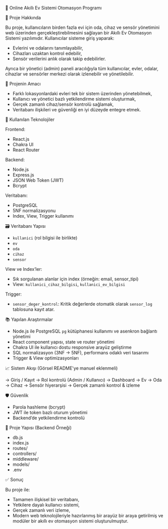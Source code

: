 📡 Online Akıllı Ev Sistemi Otomasyon Programı

🧾 Proje Hakkında

Bu proje, kullanıcıların birden fazla evi için oda, cihaz ve sensör yönetimini web üzerinden gerçekleştirebilmesini sağlayan bir Akıllı Ev Otomasyon Sistemi yazılımıdır. Kullanıcılar sisteme giriş yaparak:

- Evlerini ve odalarını tanımlayabilir,
- Cihazları uzaktan kontrol edebilir,
- Sensör verilerini anlık olarak takip edebilirler.

Ayrıca bir yönetici (admin) paneli aracılığıyla tüm kullanıcılar, evler, odalar, cihazlar ve sensörler merkezi olarak izlenebilir ve yönetilebilir.

🎯 Projenin Amacı

- Farklı lokasyonlardaki evleri tek bir sistem üzerinden yönetebilmek,
- Kullanıcı ve yönetici bazlı yetkilendirme sistemi oluşturmak,
- Gerçek zamanlı cihaz/sensör kontrolü sağlamak,
- Veritabanı ilişkileri ve güvenliği en iyi düzeyde entegre etmek.

🧱 Kullanılan Teknolojiler

Frontend:
- React.js
- Chakra UI
- React Router

Backend:
- Node.js
- Express.js
- JSON Web Token (JWT)
- Bcrypt

Veritabanı:
- PostgreSQL
- 5NF normalizasyonu
- Index, View, Trigger kullanımı

🗃️ Veritabanı Yapısı

- `kullanici` (rol bilgisi ile birlikte)
- `ev`
- `oda`
- `cihaz`
- `sensor`

View ve Index’ler:
- Sık sorgulanan alanlar için index (örneğin: email, sensor_tipi)
- View: `kullanici_cihaz_bilgisi`, `kullanici_ev_bilgisi`

Trigger:
- `sensor_deger_kontrol`: Kritik değerlerde otomatik olarak `sensor_log` tablosuna kayıt atar.

📚 Yapılan Araştırmalar

- Node.js ile PostgreSQL `pg` kütüphanesi kullanımı ve asenkron bağlantı yönetimi
- React component yapısı, state ve router yönetimi
- Chakra UI ile kullanıcı dostu responsive arayüz geliştirme
- SQL normalizasyon (3NF → 5NF), performans odaklı veri tasarımı
- Trigger & View optimizasyonları

📈 Sistem Akışı (Görsel README'ye manuel eklenmeli)

→ Giriş / Kayıt
→ Rol kontrolü (Admin / Kullanıcı)
→ Dashboard
→ Ev → Oda → Cihaz → Sensör hiyerarşisi
→ Gerçek zamanlı kontrol & izleme

🛡️ Güvenlik

- Parola hashleme (bcrypt)
- JWT ile token bazlı oturum yönetimi
- Backend’de yetkilendirme kontrolü

📁 Proje Yapısı (Backend Örneği)

- db.js
- index.js
- routes/
- controllers/
- middleware/
- models/
- .env

✅ Sonuç

Bu proje ile:

- Tamamen ilişkisel bir veritabanı,
- Yetkilere dayalı kullanıcı sistemi,
- Gerçek zamanlı veri izleme,
- Modern web teknolojileriyle hazırlanmış bir arayüz
bir araya getirilmiş ve modüler bir akıllı ev otomasyon sistemi oluşturulmuştur.
